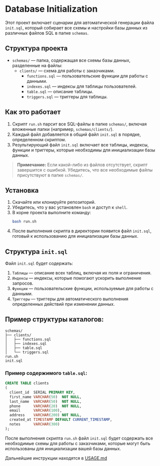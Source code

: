 # Database Initialization

Этот проект включает сценарии для автоматической генерации файла `init.sql`, который собирает все схемы и настройки базы
данных из различных файлов SQL в папке `schemas`.

## Структура проекта

- `schemas/` — папка, содержащая все схемы базы данных, разделенные на файлы:
  - `clients/` — схема для работы с заказчиками.
    - `functions.sql` — пользовательские функции для работы с данными.
    - `indexes.sql` — индексы для таблицы пользователей.
    - `table.sql` — описание таблицы.
    - `triggers.sql` — триггеры для таблицы.

## Как это работает

1. Скрипт `run.sh` парсит все SQL-файлы в папке `schemas/`, включая вложенные папки (например, `schemas/clients/`).
2. Каждый файл добавляется в общий файл `init.sql` в порядке, определенном скриптом.
3. Результирующий файл `init.sql` включает все таблицы, индексы, функции и триггеры, которые необходимы для
   инициализации базы данных.

> **Примечание:** Если какой-либо из файлов отсутствует, скрипт завершится с ошибкой. Убедитесь, что все необходимые
> файлы присутствуют в папке `schemas/`.

## Установка

1. Скачайте или клонируйте репозиторий.
2. Убедитесь, что у вас установлен `bash` и доступ к `shell`.
3. В корне проекта выполните команду:
   ```bash
   bash run.sh
   ```
4. После выполнения скрипта в директории появится файл `init.sql`, готовый к использованию для инициализации базы
   данных.

## Структура `init.sql`

Файл `init.sql` будет содержать:

1. `Таблицы` — описание всех таблиц, включая их поля и ограничения.
2. `Индексы` — индексы, которые помогают ускорить выполнение запросов.
3. `Функции` — пользовательские функции, используемые для работы с данными.
4. `Триггеры` — триггеры для автоматического выполнения определенных действий при изменении данных.

## Пример структуры каталогов:

```plaintext
schemas/
├── clients/
│   ├── functions.sql
│   ├── indexes.sql
│   ├── table.sql
│   └── triggers.sql
run.sh
init.sql
```

### Пример содержимого `table.sql`:

```sql
CREATE TABLE clients
(
  client_id  SERIAL PRIMARY KEY,
  first_name VARCHAR(50)  NOT NULL,
  last_name  VARCHAR(50)  NOT NULL,
  phone      VARCHAR(20)  NOT NULL,
  email      VARCHAR(100),
  address    VARCHAR(200) NOT NULL,
  created_at TIMESTAMP DEFAULT CURRENT_TIMESTAMP,
  notes      VARCHAR(300)
);
```

После выполнения скрипта `run.sh` файл `init.sql` будет содержать все необходимые схемы для работы с заказчиками,
которые могут быть использованы для инициализации вашей базы данных.

Дальнейшие инструкции находятся в [USAGE.md](USAGE.md)
